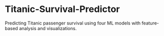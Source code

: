 # Titanic-Survival-Predictor
Predicting Titanic passenger survival using four ML models with feature-based analysis and visualizations.
